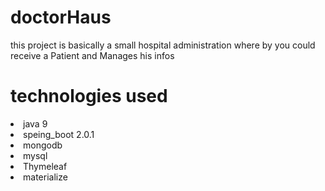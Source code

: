 # doctorHaus
this project is basically a small hospital administration where by you could receive a  Patient and Manages his infos
# technologies used
<li>java 9
<li>speing_boot 2.0.1
<li>mongodb
<li>mysql
<li>Thymeleaf
<li>materialize
